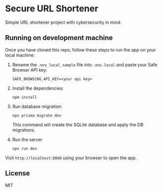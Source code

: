 Secure URL Shortener
====================
Simple URL shortener project with cybersecurity in mind.

## Running on development machine
Once you have cloned this repo, follow these steps to run the app on your local machine:

1.  Rename the `.env_local_sample` file into `.env.local` and paste your Safe Browser API key:

        SAFE_BROWSING_API_KEY=<your api key>

1.  Install the dependencies:

        npm install

1.  Run database migration:

        npx prisma migrate dev

    This command will create the SQLite database and apply the DB migrations.

1.  Run the server

        npx run dev

Visit `http://localhost:8000` using your browser to open the app.

## License 
MIT
